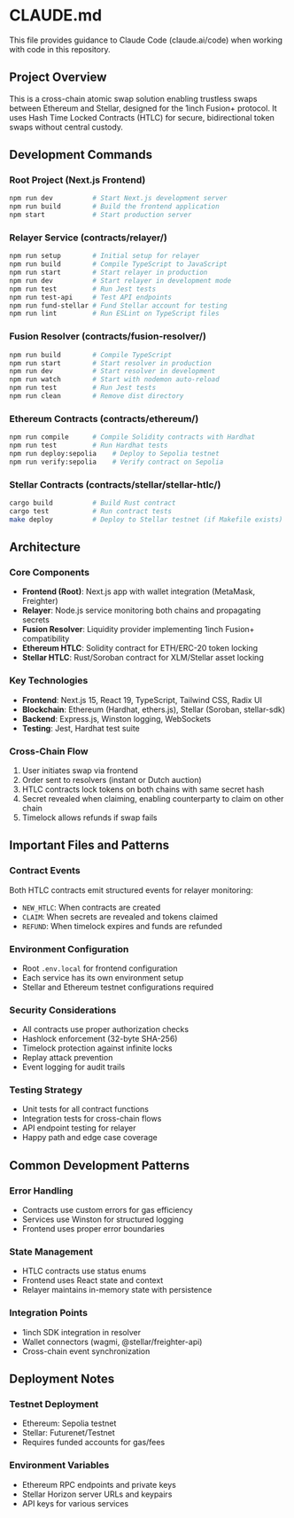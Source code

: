 # CLAUDE.md

This file provides guidance to Claude Code (claude.ai/code) when working with code in this repository.

## Project Overview

This is a cross-chain atomic swap solution enabling trustless swaps between Ethereum and Stellar, designed for the 1inch Fusion+ protocol. It uses Hash Time Locked Contracts (HTLC) for secure, bidirectional token swaps without central custody.

## Development Commands

### Root Project (Next.js Frontend)
```bash
npm run dev          # Start Next.js development server
npm run build        # Build the frontend application
npm start            # Start production server
```

### Relayer Service (contracts/relayer/)
```bash
npm run setup        # Initial setup for relayer
npm run build        # Compile TypeScript to JavaScript
npm run start        # Start relayer in production
npm run dev          # Start relayer in development mode
npm run test         # Run Jest tests
npm run test-api     # Test API endpoints
npm run fund-stellar # Fund Stellar account for testing
npm run lint         # Run ESLint on TypeScript files
```

### Fusion Resolver (contracts/fusion-resolver/)
```bash
npm run build        # Compile TypeScript
npm run start        # Start resolver in production
npm run dev          # Start resolver in development
npm run watch        # Start with nodemon auto-reload
npm run test         # Run Jest tests
npm run clean        # Remove dist directory
```

### Ethereum Contracts (contracts/ethereum/)
```bash
npm run compile      # Compile Solidity contracts with Hardhat
npm run test         # Run Hardhat tests
npm run deploy:sepolia    # Deploy to Sepolia testnet
npm run verify:sepolia    # Verify contract on Sepolia
```

### Stellar Contracts (contracts/stellar/stellar-htlc/)
```bash
cargo build          # Build Rust contract
cargo test           # Run contract tests
make deploy          # Deploy to Stellar testnet (if Makefile exists)
```

## Architecture

### Core Components
- **Frontend (Root)**: Next.js app with wallet integration (MetaMask, Freighter)
- **Relayer**: Node.js service monitoring both chains and propagating secrets
- **Fusion Resolver**: Liquidity provider implementing 1inch Fusion+ compatibility
- **Ethereum HTLC**: Solidity contract for ETH/ERC-20 token locking
- **Stellar HTLC**: Rust/Soroban contract for XLM/Stellar asset locking

### Key Technologies
- **Frontend**: Next.js 15, React 19, TypeScript, Tailwind CSS, Radix UI
- **Blockchain**: Ethereum (Hardhat, ethers.js), Stellar (Soroban, stellar-sdk)
- **Backend**: Express.js, Winston logging, WebSockets
- **Testing**: Jest, Hardhat test suite

### Cross-Chain Flow
1. User initiates swap via frontend
2. Order sent to resolvers (instant or Dutch auction)
3. HTLC contracts lock tokens on both chains with same secret hash
4. Secret revealed when claiming, enabling counterparty to claim on other chain
5. Timelock allows refunds if swap fails

## Important Files and Patterns

### Contract Events
Both HTLC contracts emit structured events for relayer monitoring:
- `NEW_HTLC`: When contracts are created
- `CLAIM`: When secrets are revealed and tokens claimed
- `REFUND`: When timelock expires and funds are refunded

### Environment Configuration
- Root `.env.local` for frontend configuration
- Each service has its own environment setup
- Stellar and Ethereum testnet configurations required

### Security Considerations
- All contracts use proper authorization checks
- Hashlock enforcement (32-byte SHA-256)
- Timelock protection against infinite locks
- Replay attack prevention
- Event logging for audit trails

### Testing Strategy
- Unit tests for all contract functions
- Integration tests for cross-chain flows
- API endpoint testing for relayer
- Happy path and edge case coverage

## Common Development Patterns

### Error Handling
- Contracts use custom errors for gas efficiency
- Services use Winston for structured logging
- Frontend uses proper error boundaries

### State Management
- HTLC contracts use status enums
- Frontend uses React state and context
- Relayer maintains in-memory state with persistence

### Integration Points
- 1inch SDK integration in resolver
- Wallet connectors (wagmi, @stellar/freighter-api)
- Cross-chain event synchronization

## Deployment Notes

### Testnet Deployment
- Ethereum: Sepolia testnet
- Stellar: Futurenet/Testnet
- Requires funded accounts for gas/fees

### Environment Variables
- Ethereum RPC endpoints and private keys
- Stellar Horizon server URLs and keypairs
- API keys for various services